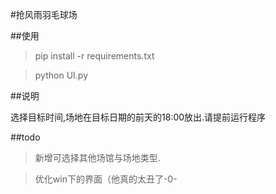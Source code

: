 #抢风雨羽毛球场

##使用

> pip install -r requirements.txt

> python UI.py

##说明

选择目标时间,场地在目标日期的前天的18:00放出.请提前运行程序

##todo

>新增可选择其他场馆与场地类型.

>优化win下的界面（他真的太丑了-0-